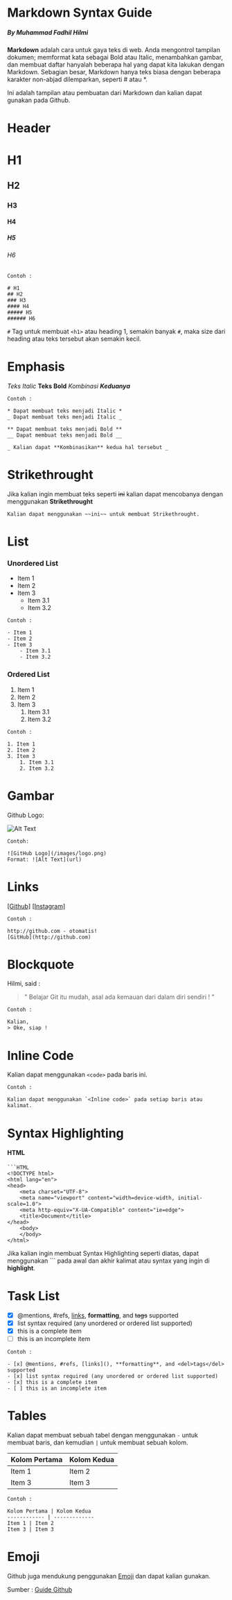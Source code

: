 # **Markdown Syntax Guide**
##### By Muhammad Fadhil Hilmi

**Markdown** adalah cara untuk gaya teks di web. Anda mengontrol tampilan dokumen; memformat kata sebagai Bold atau Italic, menambahkan gambar, dan membuat daftar hanyalah beberapa hal yang dapat kita lakukan dengan Markdown. Sebagian besar, Markdown hanya teks biasa dengan beberapa karakter non-abjad dilemparkan, seperti # atau *.

Ini adalah tampilan atau pembuatan dari Markdown dan kalian dapat gunakan pada Github.

# **Header**
# H1
## H2
### H3
#### H4
##### H5
###### H6
```
Contoh :

# H1
## H2
### H3
#### H4
##### H5
###### H6
```

`#` Tag untuk membuat `<h1>` atau heading 1, semakin banyak `#`, maka size dari heading atau teks tersebut akan semakin kecil.

# **Emphasis**
*Teks Italic*
**Teks Bold**
_Kombinasi **Keduanya**_
```
Contoh :

* Dapat membuat teks menjadi Italic *
_ Dapat membuat teks menjadi Italic _

** Dapat membuat teks menjadi Bold **
__ Dapat membuat teks menjadi Bold __

_ Kalian dapat **Kombinasikan** kedua hal tersebut _
```
# **Strikethrought**
Jika kalian ingin membuat teks seperti ~~ini~~ kalian dapat mencobanya dengan menggunakan **Strikethrought**
```
Kalian dapat menggunakan ~~ini~~ untuk membuat Strikethrought.
```
# **List**
### Unordered List
- Item 1
- Item 2
- Item 3
  - Item 3.1
  - Item 3.2
```
Contoh :

- Item 1
- Item 2
- Item 3
    - Item 3.1
    - Item 3.2
```

### Ordered List
1. Item 1
2. Item 2
3. Item 3
   1. Item 3.1
   2. Item 3.2
```
Contoh : 

1. Item 1
2. Item 2
3. Item 3
    1. Item 3.1
    2. Item 3.2
```

# **Gambar**
Github Logo: 

![Alt Text](https://lh3.googleusercontent.com/proxy/tpJxN4PRiRXE81MMBffTNo6YsFnE41ZF-VvV8x1BW5-zDIbnhDtuX5MEM0cNoJvxd3dGcJA7cGrqp5bdhrU9TPKd2WLd0tMKg1lEDNMhik_1aZV3NDohfPo)

```
Contoh:

![GitHub Logo](/images/logo.png)
Format: ![Alt Text](url)
```

# **Links**
[[Github]](https://github.com/hlmy27)
[[Instagram]](https://www.instagram.com/fdhlmi_27/)

```
Contoh :

http://github.com - otomatis!
[GitHub](http://github.com)
```
# **Blockquote**
Hilmi, said :
> " Belajar Git itu mudah, asal ada kemauan dari dalam diri sendiri ! "

```
Contoh :

Kalian, 
> Oke, siap !
```
# **Inline Code**
Kalian dapat menggunakan `<code>` pada baris ini.
```
Contoh : 

Kalian dapat menggunakan `<Inline code>` pada setiap baris atau kalimat.
```
# **Syntax Highlighting**
#### HTML
```
```HTML
<!DOCTYPE html>
<html lang="en">
<head>
    <meta charset="UTF-8">
    <meta name="viewport" content="width=device-width, initial-scale=1.0">
    <meta http-equiv="X-UA-Compatible" content="ie=edge">
    <title>Document</title>
</head>
    <body>
    </body>
</html>
```

Jika kalian ingin membuat Syntax Highlighting seperti diatas, dapat menggunakan ``` pada awal dan akhir kalimat atau syntax yang ingin di **highlight**.
# **Task List**
- [x] @mentions, #refs, [links](), **formatting**, and <del>tags</del> supported
- [x] list syntax required (any unordered or ordered list supported)
- [x] this is a complete item
- [ ] this is an incomplete item

```
Contoh : 

- [x] @mentions, #refs, [links](), **formatting**, and <del>tags</del> supported
- [x] list syntax required (any unordered or ordered list supported)
- [x] this is a complete item
- [ ] this is an incomplete item
```
# **Tables**
Kalian dapat membuat sebuah tabel dengan menggunakan ```-``` untuk membuat baris, dan kemudian ```|``` untuk membuat sebuah kolom.

Kolom Pertama | Kolom Kedua
------------ | -------------
Item 1 | Item 2
Item 3 | Item 3

```
Contoh :

Kolom Pertama | Kolom Kedua
------------ | -------------
Item 1 | Item 2
Item 3 | Item 3
```

# **Emoji**
Github juga mendukung penggunakan [Emoji](https://help.github.com/en/github/writing-on-github/basic-writing-and-formatting-syntax#using-emoji) dan dapat kalian gunakan.


Sumber : [Guide Github](https://guides.github.com/features/mastering-markdown/)